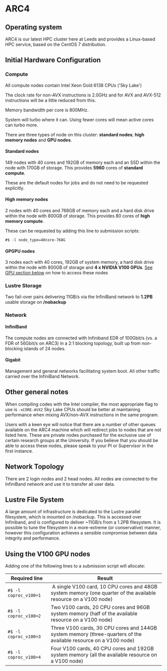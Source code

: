# ARC4

## Operating system
ARC4 is our latest HPC cluster here at Leeds and provides a Linux-based HPC service, based on the CentOS 7 distribution.

## Initial Hardware Configuration

### Compute

All compute nodes contain Intel Xeon Gold 6138 CPUs ('Sky Lake')

The clock rate for non-AVX instructions is 2.0GHz and for AVX and AVX-512 instructions will be a little reduced from this.

Memory bandwidth per core is 800MHz.

System will turbo where it can. Using fewer cores will mean active cores can turbo more.

There are three types of node on this cluster: **standard nodes**; **high memory nodes** and **GPU nodes**.

#### Standard nodes

149 nodes with 40 cores and 192GB of memory each and an SSD within the node with 170GB of storage. This provides **5960** cores of **standard compute**.

These are the default nodes for jobs and do not need to be requested explicitly.

#### High memory nodes

2 nodes with 40 cores and 768GB of memory each and a hard disk drive within the node with 800GB of storage. This provides 80 cores of **high memory compute**.

These can be requested by adding this line to submission scripts:

`#$ -l node_type=40core-768G`

#### GPGPU nodes
3 nodes each with 40 cores, 192GB of system memory, a hard disk drive within the node with 800GB of storage and **4 x NVIDIA V100 GPUs**.
[See GPU section below](#using-the-v100-gpu-nodes) on how to access these nodes

### Lustre Storage

Two fail-over pairs delivering 11GB/s via the InfiniBand network to **1.2PB** usable storage on **/nobackup**

### Network

#### InfiniBand

The compute nodes are connected with Infiniband EDR of 100Gbit/s (vs. a FDR of 56Gbit/s on ARC3) in a 2:1 blocking topology, built up from non-blocking islands of 24 nodes.

#### Gigabit
Management and general networks facilitating system boot. All other traffic carried over the InfiniBand Network.

## Other general notes

When compiling codes with the Intel compiler, the most appropriate flag to use is `-xCORE-AVX2`
Sky Lake CPUs should be better at maintaining performance when mixing AVX/non-AVX instructions in the same program.

Users with a keen eye will notice that there are a number of other queues available on the ARC4 machine which will redirect jobs to nodes that are not listed here. These are private nodes purchased for the exclusive use of certain research groups at the University. If you believe that you should be able to access these nodes, please speak to your PI or Supervisor in the first instance.

## Network Topology
There are 2 login nodes and 2 head nodes. All nodes are connected to the InfiniBand network and use it to transfer all user data.

## Lustre File System
A large amount of infrastructure is dedicated to the Lustre parallel filesystem, which is mounted on /nobackup. This is accessed over Infiniband, and is configured to deliver ~11GB/s from a 1.2PB filesystem. It is possible to tune the filesystem in a more-extreme (or conservative) manner, however this configuration achieves a sensible compromise between data integrity and performance.

## Using the V100 GPU nodes
Adding one of the following lines to a submission script will allocate:

|Required line        | Result|
|---------------------|-------|
|`#$ -l coproc_v100=1`| A single V100 card, 10 CPU cores and 48GB system memory (one quarter of the available resource on a V100 node)|
|`#$ -l coproc_v100=2`| Two V100 cards, 20 CPU cores and 96GB system memory (half of the available resource on a V100 node)|
|`#$ -l coproc_v100=3`|Three V100 cards, 30 CPU cores and 144GB system memory (three-quarters of the available resource on a V100 node)|
|`#$ -l coproc_v100=4`|Four V100 cards, 40 CPU cores and 192GB system memory (all the available resource on a V100 node)|
